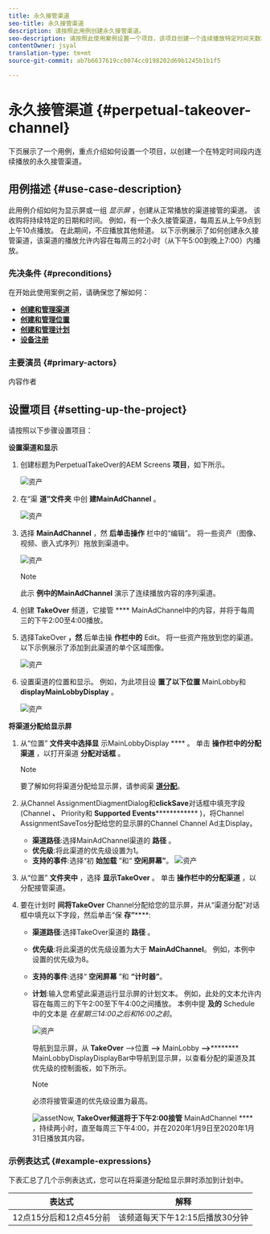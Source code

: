 ```yaml
---
title: 永久接管渠道
seo-title: 永久接管渠道
description: 请按照此用例创建永久接管渠道。
seo-description: 请按照此使用案例设置一个项目，该项目创建一个连续播放特定时间天数和时间的永久接管渠道。
contentOwner: jsyal
translation-type: tm+mt
source-git-commit: ab7b6637619cc0074cc0198202d69b1245b1b1f5

---
```



# 永久接管渠道 {#perpetual-takeover-channel}

下页展示了一个用例，重点介绍如何设置一个项目，以创建一个在特定时间段内连续播放的永久接管渠道。

## 用例描述 {#use-case-description}

此用例介绍如何为显示屏或一组 *显示屏* ，创建从正常播放的渠道接管的渠道。 该收购将持续特定的日期和时间。
例如，有一个永久接管渠道，每周五从上午9点到上午10点播放。 在此期间，不应播放其他频道。 以下示例展示了如何创建永久接管渠道，该渠道的播放允许内容在每周三的2小时（从下午5:00到晚上7:00）内播放。

### 先决条件 {#preconditions}

在开始此使用案例之前，请确保您了解如何：

* **[创建和管理渠道](managing-channels.md)**
* **[创建和管理位置](managing-locations.md)**
* **[创建和管理计划](managing-schedules.md)**
* **[设备注册](device-registration.md)**

### 主要演员 {#primary-actors}

内容作者

## 设置项目 {#setting-up-the-project}

请按照以下步骤设置项目：

**设置渠道和显示**

1. 创建标题为PerpetualTakeOver的AEM Screens **项目**，如下所示。

   ![资产](assets/p_usecase1.png)

1. 在“渠 **道”文件夹** 中创 **建MainAdChannel** 。

   ![资产](assets/p_usecase2.png)

1. 选择 **MainAdChannel** ，然 **后单击操作** 栏中的“编辑”。 将一些资产（图像、视频、嵌入式序列）拖放到渠道中。

   ![资产](assets/p_usecase3.png)


   >[!NOTE]
   >此示 **例中的MainAdChannel** 演示了连续播放内容的序列渠道。

1. 创建 **TakeOver** 频道，它接管 **** MainAdChannel中的内容，并将于每周三的下午2:00至4:00播放。

1. 选择TakeOver **，然** 后单击操 **作栏中的** Edit。 将一些资产拖放到您的渠道。 以下示例展示了添加到此渠道的单个区域图像。

   ![资产](assets/p_usecase4.png)

1. 设置渠道的位置和显示。 例如，为此项目设 **置了以下位置** MainLobby和 **displayMainLobbyDisplay** 。

   ![资产](assets/p_usecase5.png)

**将渠道分配给显示屏**

1. 从“位置” **文件夹中选择显** 示MainLobbyDisplay **** 。 单击 **操作栏中的分配渠道** ，以打开渠道 **分配对话框** 。

   >[!NOTE]
   >要了解如何将渠道分配给显示屏，请参阅渠 **[道分配](channel-assignment.md)**。

1. 从Channel AssignmentDiagmentDialog和&#x200B;**clickSave**&#x200B;对话框中填充字段(Channel **、** Priority和 **Supported Events************** )，将Channel AssignmentSaveTos分配给您的显示屏的Channel Channel Ad主Display。

   * **渠道路径**:选择MainAdChannel渠道的 **路径** 。
   * **优先级**:将此渠道的优先级设置为1。
   * **支持的事件**:选择“初 **始加载** ”和“ **空闲屏幕”**。
   ![资产](assets/p_usecase6.png)

1. 从“位置” **文件夹中** ，选择 **显示TakeOver** 。 单击 **操作栏中的分配渠道** ，以分配接管渠道。

1. 要在计划时 **间将TakeOver** Channel分配给您的显示屏，并从“渠道分配”对话框中填充以下字段，然后单击“保 **存”******:

   * **渠道路径**:选择TakeOver渠道的 **路径** 。
   * **优先级**:将此渠道的优先级设置为大于 **MainAdChannel**。 例如，本例中设置的优先级为8。
   * **支持的事件**:选择“ **空闲屏幕** ”和 **“计时器”**。
   * **计划**:输入您希望此渠道运行显示屏的计划文本。 例如，此处的文本允许内容在每周三的下午2:00至下午4:00之间播放。
本例中提 **及的** Schedule中的文本是 *在星期三14:00之后和16:00之前*。

      ![资产](assets/p_usecase7.png)

      导航到显示屏，从 **TakeOver** —>位置 **—>** MainLobby **—>********** MainLobbyDisplayDisplayBar中导航到显示屏，以查看分配的渠道及其优先级的控制面板，如下所示。

      >[!NOTE]
      >必须将接管渠道的优先级设置为最高。

      ![asset](assets/p_usecase8.png)Now, **TakeOver频道将于下午2:00接管** MainAdChannel **** ，持续两小时，直至每周三下午4:00，并在2020年1月9日至2020年1月31日播放其内容。

### 示例表达式 {#example-expressions}

下表汇总了几个示例表达式，您可以在将渠道分配给显示屏时添加到计划中。

| **表达式** | **解释** |
|---|---|
| 12点15分后和12点45分前 | 该频道每天下午12:15后播放30分钟 |
